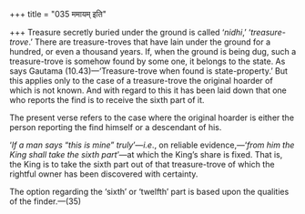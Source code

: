 +++
title = "035 ममायम् इति"

+++
Treasure secretly buried under the ground is called ‘*nidhi*,’
‘*treasure-trove*.’ There are treasure-troves that have lain under the
ground for a hundred, or even a thousand years. If, when the ground is
being dug, such a treasure-trove is somehow found by some one, it
belongs to the state. As says Gautama (10.43)—‘Treasure-trove when found
is state-property.’ But this applies only to the case of a
treasure-trove the original hoarder of which is not known. And with
regard to this it has been laid down that one who reports the find is to
receive the sixth part of it.

The present verse refers to the case where the original hoarder is
either the person reporting the find himself or a descendant of his.

‘*If a man says* “*this is mine*” *truly*’—*i.e*., on reliable
evidence,—‘*from him the King shall take the* *sixth part*’—at which the
King’s share is fixed. That is, the King is to take the sixth part out
of that treasure-trove of which the rightful owner has been discovered
with certainty.

The option regarding the ‘sixth’ or ‘twelfth’ part is based upon the
qualities of the finder.—(35)


